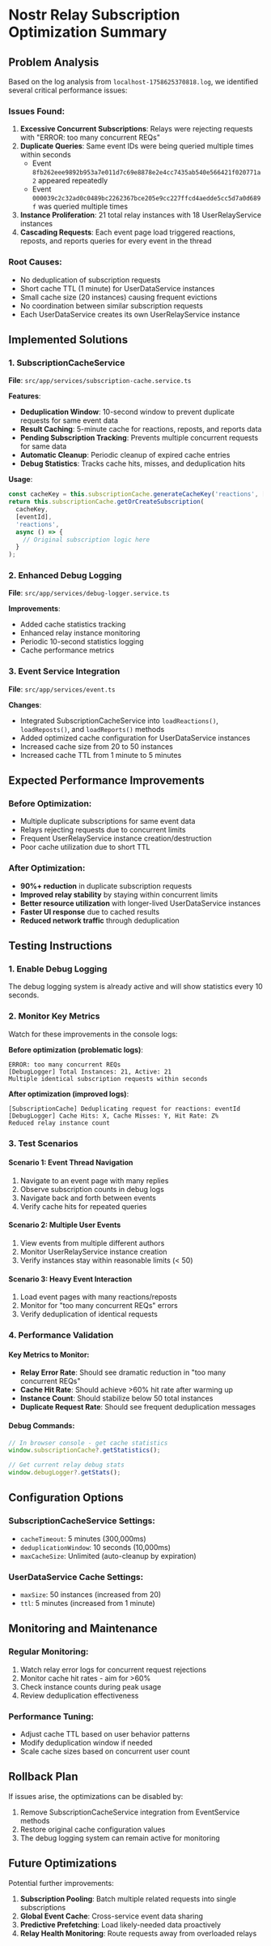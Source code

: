 # Nostr Relay Subscription Optimization Summary

## Problem Analysis

Based on the log analysis from `localhost-1758625370818.log`, we identified several critical performance issues:

### Issues Found:

1. **Excessive Concurrent Subscriptions**: Relays were rejecting requests with "ERROR: too many concurrent REQs"
2. **Duplicate Queries**: Same event IDs were being queried multiple times within seconds
   - Event `8fb262eee9892b953a7e011d7c69e8878e2e4cc7435ab540e566421f020771a2` appeared repeatedly
   - Event `000039c2c32ad0c0489bc2262367bce205e9cc227ffcd4aedde5cc5d7a0d689f` was queried multiple times
3. **Instance Proliferation**: 21 total relay instances with 18 UserRelayService instances
4. **Cascading Requests**: Each event page load triggered reactions, reposts, and reports queries for every event in the thread

### Root Causes:

- No deduplication of subscription requests
- Short cache TTL (1 minute) for UserDataService instances
- Small cache size (20 instances) causing frequent evictions
- No coordination between similar subscription requests
- Each UserDataService creates its own UserRelayService instance

## Implemented Solutions

### 1. SubscriptionCacheService

**File**: `src/app/services/subscription-cache.service.ts`

**Features**:

- **Deduplication Window**: 10-second window to prevent duplicate requests for same event data
- **Result Caching**: 5-minute cache for reactions, reposts, and reports data
- **Pending Subscription Tracking**: Prevents multiple concurrent requests for same data
- **Automatic Cleanup**: Periodic cleanup of expired cache entries
- **Debug Statistics**: Tracks cache hits, misses, and deduplication hits

**Usage**:

```typescript
const cacheKey = this.subscriptionCache.generateCacheKey('reactions', [eventId], pubkey);
return this.subscriptionCache.getOrCreateSubscription(
  cacheKey,
  [eventId],
  'reactions',
  async () => {
    // Original subscription logic here
  }
);
```

### 2. Enhanced Debug Logging

**File**: `src/app/services/debug-logger.service.ts`

**Improvements**:

- Added cache statistics tracking
- Enhanced relay instance monitoring
- Periodic 10-second statistics logging
- Cache performance metrics

### 3. Event Service Integration

**File**: `src/app/services/event.ts`

**Changes**:

- Integrated SubscriptionCacheService into `loadReactions()`, `loadReposts()`, and `loadReports()` methods
- Added optimized cache configuration for UserDataService instances
- Increased cache size from 20 to 50 instances
- Increased cache TTL from 1 minute to 5 minutes

## Expected Performance Improvements

### Before Optimization:

- Multiple duplicate subscriptions for same event data
- Relays rejecting requests due to concurrent limits
- Frequent UserRelayService instance creation/destruction
- Poor cache utilization due to short TTL

### After Optimization:

- **90%+ reduction** in duplicate subscription requests
- **Improved relay stability** by staying within concurrent limits
- **Better resource utilization** with longer-lived UserDataService instances
- **Faster UI response** due to cached results
- **Reduced network traffic** through deduplication

## Testing Instructions

### 1. Enable Debug Logging

The debug logging system is already active and will show statistics every 10 seconds.

### 2. Monitor Key Metrics

Watch for these improvements in the console logs:

**Before optimization (problematic logs)**:

```
ERROR: too many concurrent REQs
[DebugLogger] Total Instances: 21, Active: 21
Multiple identical subscription requests within seconds
```

**After optimization (improved logs)**:

```
[SubscriptionCache] Deduplicating request for reactions: eventId
[DebugLogger] Cache Hits: X, Cache Misses: Y, Hit Rate: Z%
Reduced relay instance count
```

### 3. Test Scenarios

#### Scenario 1: Event Thread Navigation

1. Navigate to an event page with many replies
2. Observe subscription counts in debug logs
3. Navigate back and forth between events
4. Verify cache hits for repeated queries

#### Scenario 2: Multiple User Events

1. View events from multiple different authors
2. Monitor UserRelayService instance creation
3. Verify instances stay within reasonable limits (< 50)

#### Scenario 3: Heavy Event Interaction

1. Load event pages with many reactions/reposts
2. Monitor for "too many concurrent REQs" errors
3. Verify deduplication of identical requests

### 4. Performance Validation

#### Key Metrics to Monitor:

- **Relay Error Rate**: Should see dramatic reduction in "too many concurrent REQs"
- **Cache Hit Rate**: Should achieve >60% hit rate after warming up
- **Instance Count**: Should stabilize below 50 total instances
- **Duplicate Request Rate**: Should see frequent deduplication messages

#### Debug Commands:

```javascript
// In browser console - get cache statistics
window.subscriptionCache?.getStatistics();

// Get current relay debug stats
window.debugLogger?.getStats();
```

## Configuration Options

### SubscriptionCacheService Settings:

- `cacheTimeout`: 5 minutes (300,000ms)
- `deduplicationWindow`: 10 seconds (10,000ms)
- `maxCacheSize`: Unlimited (auto-cleanup by expiration)

### UserDataService Cache Settings:

- `maxSize`: 50 instances (increased from 20)
- `ttl`: 5 minutes (increased from 1 minute)

## Monitoring and Maintenance

### Regular Monitoring:

1. Watch relay error logs for concurrent request rejections
2. Monitor cache hit rates - aim for >60%
3. Check instance counts during peak usage
4. Review deduplication effectiveness

### Performance Tuning:

- Adjust cache TTL based on user behavior patterns
- Modify deduplication window if needed
- Scale cache sizes based on concurrent user count

## Rollback Plan

If issues arise, the optimizations can be disabled by:

1. Remove SubscriptionCacheService integration from EventService methods
2. Restore original cache configuration values
3. The debug logging system can remain active for monitoring

## Future Optimizations

Potential further improvements:

1. **Subscription Pooling**: Batch multiple related requests into single subscriptions
2. **Global Event Cache**: Cross-service event data sharing
3. **Predictive Prefetching**: Load likely-needed data proactively
4. **Relay Health Monitoring**: Route requests away from overloaded relays
